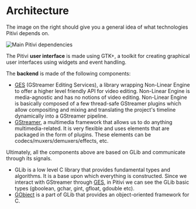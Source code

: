 # Architecture

The image on the right should give you a general idea of what
technologies Pitivi depends on.

![Main Pitivi dependencies](images/Architecture_2015.png)

The Pitivi **user interface** is made using GTK+, a toolkit for creating
graphical user interfaces using widgets and event handling.

The **backend** is made of the following components:

-   [GES](GES.md) (GStreamer Editing Services), a library
    wrapping Non-Linear Engine to offer
    a higher level friendly API for video editing. Non-Linear Engine is
    media-agnostic and has no notions of video editing. Non-Linear
    Engine is basically composed of a few thread-safe GStreamer plugins
    which allow compositing and mixing and translating the project's
    timeline dynamically into a GStreamer pipeline.
-   [GStreamer](http://en.wikipedia.org/wiki/GStreamer), a multimedia
    framework that allows us to do anything multimedia-related. It is
    very flexible and uses elements that are packaged in the form of
    plugins. These elements can be codecs/muxers/demuxers/effects, etc.

Ultimately, all the components above are based on GLib and communicate
through its signals.

-   GLib is a low level C library that provides fundamental types and
    algorithms. It is a base upon which everything is constructed. Since
    we interact with GStreamer through [GES](GES.md), in Pitivi
    we can see the GLib basic types (gboolean, gchar, gint, gfloat,
    gdouble etc).
-   [GObject](http://lazka.github.io/pgi-docs/#GObject-2.0) is a part of
    GLib that provides an object-oriented framework for C.

